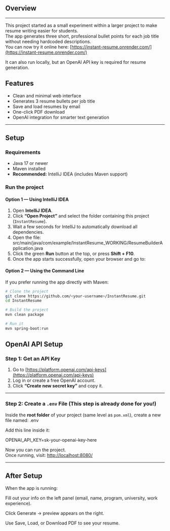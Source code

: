
## Overview
---
This project started as a small experiment within a larger project to make resume writing easier for students.  
The app generates three short, professional bullet points for each job title without needing hardcoded descriptions.  
You can now try it online here: [https://instant-resume.onrender.com/](https://instant-resume.onrender.com/)

It can also run locally, but an OpenAI API key is required for resume generation.

## Features

- Clean and minimal web interface
- Generates 3 resume bullets per job title
- Save and load resumes by email 
- One-click PDF download 
- OpenAI integration for smarter text generation

---

## Setup

### Requirements
- Java 17 or newer
- Maven installed 
- **Recommended:** IntelliJ IDEA (includes Maven support) 



### Run the project

#### Option 1 — Using IntelliJ IDEA 
1. Open **IntelliJ IDEA**.
2. Click **“Open Project”** and select the folder containing this project (`InstantResume`).
3. Wait a few seconds for IntelliJ to automatically download all dependencies.
4. Open the file: src/main/java/com/example/InstantResume_WORKING/ResumeBuilderApplication.java
5. Click the green **Run** button at the top, or press **Shift + F10**.
6. Once the app starts successfully, open your browser and go to:

#### Option 2 — Using the Command Line
If you prefer running the app directly with Maven:

```bash
# Clone the project
git clone https://github.com/<your-username>/InstantResume.git
cd InstantResume

# Build the project
mvn clean package

# Run it
mvn spring-boot:run
```

## OpenAI API Setup 

### Step 1: Get an API Key
1. Go to [https://platform.openai.com/api-keys](https://platform.openai.com/api-keys)  
2. Log in or create a free OpenAI account.  
3. Click **“Create new secret key”** and copy it.

---

###  Step 2: Create a `.env` File (This step is already done for you!)
Inside the **root folder** of your project (same level as `pom.xml`), create a new file named: .env

Add this line inside it:

OPENAI_API_KEY=sk-your-openai-key-here

Now you can run the project.  
Once running, visit:  [http://localhost:8080/](http://localhost:8080/)

---
## After Setup

When the app is running:

Fill out your info on the left panel (email, name, program, university, work experience).

Click Generate → preview appears on the right.

Use Save, Load, or Download PDF to see your resume.

